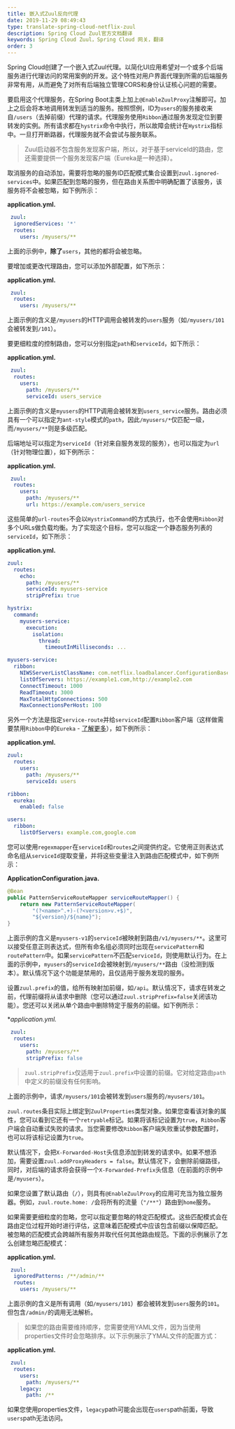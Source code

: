 ```yaml
---
title: 嵌入式Zuul反向代理
date: 2019-11-29 08:49:43
type: translate-spring-cloud-netflix-zuul
description: Spring Cloud Zuul官方文档翻译
keywords: Spring Cloud Zuul，Spring Cloud 网关，翻译
order: 3
---
```


Spring Cloud创建了一个嵌入式Zuul代理。以简化UI应用希望对一个或多个后端服务进行代理访问的常用案例的开发。这个特性对用户界面代理到所需的后端服务非常有用，从而避免了对所有后端独立管理CORS和身份认证核心问题的需要。

要启用这个代理服务，在Spring Boot主类上加上`@EnableZuulProxy`注解即可。加上之后会将本地调用转发到适当的服务。按照惯例，ID为`users`的服务接收来自`/users`（去掉前缀）代理的请求。代理服务使用`Ribbon`通过服务发现定位到要转发的实例。所有请求都在`hystrix`命令中执行，所以故障会统计在`Hystrix`指标中。一旦打开断路器，代理服务就不会尝试与服务联系。

> Zuul启动器不包含服务发现客户端，所以，对于基于serviceId的路由，您还需要提供一个服务发现客户端（Eureka是一种选择）。

取消服务的自动添加，需要将忽略的服务ID匹配模式集合设置到`zuul.ignored-services`中。如果匹配到忽略的服务，但在路由关系图中明确配置了该服务，该服务将不会被忽略，如下例所示：

**application.yml.** 

```yaml
 zuul:
  ignoredServices: '*'
  routes:
    users: /myusers/**
```

上面的示例中，**除了**`users`，其他的都将会被忽略。

要增加或更改代理路由，您可以添加外部配置，如下所示：

**application.yml.** 

```yaml
 zuul:
  routes:
    users: /myusers/**
```

上面示例的含义是`/myusers`的HTTP调用会被转发的`users`服务（如`/myusers/101`会被转发到`/101`）。

要更细粒度的控制路由，您可以分别指定`path`和`serviceId`，如下所示：

**application.yml.** 

```yaml
 zuul:
  routes:
    users:
      path: /myusers/**
      serviceId: users_service
```

上面示例的含义是`myusers`的HTTP调用会被转发到`users_service`服务。路由必须具有一个可以指定为`ant-style`模式的`path`，因此`/myusers/*`仅匹配一级，而`/myusers/**`则是多级匹配。

后端地址可以指定为`serviceId`（针对来自服务发现的服务），也可以指定为`url`（针对物理位置），如下例所示：

**application.yml.** 

```yaml
 zuul:
  routes:
    users:
      path: /myusers/**
      url: https://example.com/users_service
```

这些简单的`url-routes`不会以`HystrixCommand`的方式执行，也不会使用`Ribbon`对多个URLs做负载均衡。为了实现这个目标，您可以指定一个静态服务列表的`serviceId`，如下所示：

**application.yml.** 

```yaml
zuul:
  routes:
    echo:
      path: /myusers/**
      serviceId: myusers-service
      stripPrefix: true

hystrix:
  command:
    myusers-service:
      execution:
        isolation:
          thread:
            timeoutInMilliseconds: ...

myusers-service:
  ribbon:
    NIWSServerListClassName: com.netflix.loadbalancer.ConfigurationBasedServerList
    listOfServers: https://example1.com,http://example2.com
    ConnectTimeout: 1000
    ReadTimeout: 3000
    MaxTotalHttpConnections: 500
    MaxConnectionsPerHost: 100
```

另外一个方法是指定`service-route`并给`serviceId`配置`Ribbon`客户端（这样做需要禁用`Ribbon`中的`Eureka` - [了解更多](https://cloud.spring.io/spring-cloud-static/spring-cloud-netflix/2.1.3.RELEASE/single/spring-cloud-netflix.html#spring-cloud-ribbon-without-eureka)），如下例所示：

**application.yml.** 

```yaml
zuul:
  routes:
    users:
      path: /myusers/**
      serviceId: users

ribbon:
  eureka:
    enabled: false

users:
  ribbon:
    listOfServers: example.com,google.com
```

您可以使用`regexmapper`在`serviceId`和`routes`之间提供约定。它使用正则表达式命名组从`serviceId`提取变量，并将这些变量注入到路由匹配模式中，如下例所示：

**ApplicationConfiguration.java.**

```java
@Bean
public PatternServiceRouteMapper serviceRouteMapper() {
    return new PatternServiceRouteMapper(
        "(?<name>^.+)-(?<version>v.+$)",
        "${version}/${name}");
}
```

上面示例的含义是`myusers-v1`的`serviceId`被映射到路由`/v1/myusers/**`。这里可以接受任意正则表达式，但所有命名组必须同时出现在`servicePattern`和`routePattern`中。如果`servicePattern`不匹配`serviceId`，则使用默认行为。在上面的示例中，`myusers`的`serviceId`会被映射到`/myusers/**`路由（没检测到版本）。默认情况下这个功能是禁用的，且仅适用于服务发现的服务。

设置`zuul.prefix`的值，给所有映射加前缀，如`/api`。默认情况下，请求在转发之前，代理前缀将从请求中删除（您可以通过`zuul.stripPrefix=false`关闭该功能）。您还可以关闭从单个路由中删除特定于服务的前缀。如下例所示：

**application.yml.*

```yaml
 zuul:
  routes:
    users:
      path: /myusers/**
      stripPrefix: false
```

> `zuul.stripPrefix`仅适用于`zuul.prefix`中设置的前缀。它对给定路由`path`中定义的前缀没有任何影响。
  
上面的示例中，请求`/myusers/101`会被转发到`users`服务的`/myusers/101`。

`zuul.routes`条目实际上绑定到`ZuulProperties`类型对象。如果您查看该对象的属性，您可以看到它还有一个`retryable`标记。如果将该标记设置为`true`，`Ribbon`客户端会自动重试失败的请求。当您需要修改`Ribbon`客户端失败重试参数配置时，也可以将该标记设置为`true`。

默认情况下，会把`X-Forwarded-Host`头信息添加到转发的请求中。如果不想添加，需要设置`zuul.addProxyHeaders = false`。默认情况下，会删除前缀路径，同时，对后端的请求将会获得一个`X-Forwarded-Prefix`头信息（在前面的示例中是`/myusers`）。

如果您设置了默认路由（`/`），则具有`@EnableZuulProxy`的应用可充当为独立服务器。例如，`zuul.route.home: /`会将所有的流量（`"/**"`）路由到`home`服务。

如果需要更细粒度的忽略，您可以指定要忽略的特定匹配模式。这些匹配模式会在路由定位过程开始时进行评估，这意味着匹配模式中应该包含前缀以保障匹配。 被忽略的匹配模式会跨越所有服务并取代任何其他路由规范。下面的示例展示了怎么创建忽略匹配模式：

**application.yml.**

```yaml
 zuul:
  ignoredPatterns: /**/admin/**
  routes:
    users: /myusers/**
```

上面示例的含义是所有调用（如`/myusers/101`）都会被转发到`users`服务的`101`。但包含`/admin/`的调用无法解析。

> 如果您的路由需要维持顺序，您需要使用YAML文件，因为当使用properties文件时会忽略排序。以下示例展示了YMAL文件的配置方式：

**application.yml.**

```yaml
 zuul:
  routes:
    users:
      path: /myusers/**
    legacy:
      path: /**
```

如果您使用properties文件，`legacy`path可能会出现在`users`path前面，导致`users`path无法访问。

